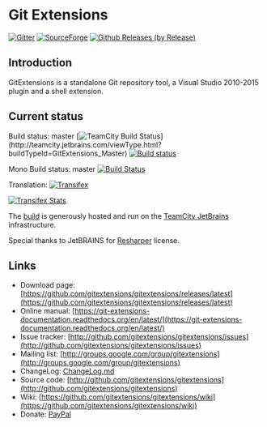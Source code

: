 # Git Extensions

[![Gitter](https://badges.gitter.im/Join%20Chat.svg)](https://gitter.im/gitextensions/gitextensions?utm_source=badge&utm_medium=badge&utm_campaign=pr-badge&utm_content=badge)  [![SourceForge](https://img.shields.io/sourceforge/dm/gitextensions.svg)](https://sourceforge.net/projects/gitextensions/) [![Github Releases (by Release)](https://img.shields.io/github/downloads/gitextensions/gitextensions/latest/total.svg?maxAge=86400)](https://github.com/gitextensions/gitextensions/releases/latest)


## Introduction

GitExtensions is a standalone Git repository tool, a Visual Studio 2010-2015 plugin and a shell extension.

## Current status

Build status: master [![TeamCity Build Status](http://teamcity.jetbrains.com/app/rest/builds/buildType:\(id:GitExtensions_Master\)/statusIcon)](http://teamcity.jetbrains.com/viewType.html?buildTypeId=GitExtensions_Master) [![Build status](https://ci.appveyor.com/api/projects/status/v736qwg7p40m025g/branch/master?svg=true)](https://ci.appveyor.com/project/jbialobr/gitextensions/branch/master)

Mono Build status: master
[![Build Status](https://travis-ci.org/gitextensions/gitextensions.svg?branch=master)](https://travis-ci.org/gitextensions/gitextensions)

Translation: [![Transifex](https://ds0k0en9abmn1.cloudfront.net/static/charts/images/tx-logo-micro.646b0065fce6.png)](https://www.transifex.com/projects/p/git-extensions/)

[![Transifex Stats](https://www.transifex.com/projects/p/git-extensions/resource/ui-master/chart/image_png)](https://www.transifex.com/projects/p/git-extensions/)

The [build](http://teamcity.jetbrains.com/project.html?projectId=GitExtensions&branch_GitExtensions=__all_branches__) is generously hosted and run on the [TeamCity JetBrains](https://blog.jetbrains.com/teamcity/2016/10/hosted-teamcity-for-open-source-a-new-home/) infrastructure.

Special thanks to JetBRAINS for [Resharper](https://www.jetbrains.com/resharper/) license.

## Links

* Download page: [https://github.com/gitextensions/gitextensions/releases/latest](https://github.com/gitextensions/gitextensions/releases/latest)
* Online manual: [https://git-extensions-documentation.readthedocs.org/en/latest/](https://git-extensions-documentation.readthedocs.org/en/latest/)
* Issue tracker: [http://github.com/gitextensions/gitextensions/issues](http://github.com/gitextensions/gitextensions/issues)
* Mailing list: [http://groups.google.com/group/gitextensions](http://groups.google.com/group/gitextensions)
* ChangeLog: [ChangeLog.md](GitUI/Resources/ChangeLog.md)
* Source code: [http://github.com/gitextensions/gitextensions](http://github.com/gitextensions/gitextensions)
* Wiki: [https://github.com/gitextensions/gitextensions/wiki](https://github.com/gitextensions/gitextensions/wiki)
* Donate: [PayPal](https://www.paypal.com/cgi-bin/webscr?cmd=_donations&business=WAL2SSDV8ND54&lc=US&item_name=GitExtensions&no_note=1&no_shipping=1&currency_code=EUR&bn=PP-DonationsBF:btn_donateCC_LG.gif:NonHosted)
